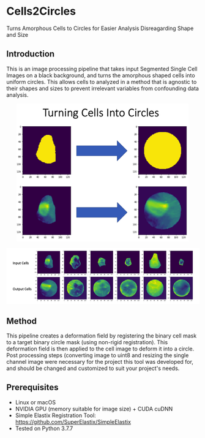 # Cells2Circles
Turns Amorphous Cells to Circles for Easier Analysis Disreagarding Shape and Size

## Introduction
This is an image processing pipeline that takes input Segmented Single Cell Images on a black background, and turns the amorphous shaped cells into uniform circles. This allows cells to analyzed in a method that is agnostic to their shapes and sizes to prevent irrelevant variables from confounding data analysis.

<p align='center'>
  <img src='utils/TurningCellsIntoCircles.png' width='450'/>
</p> 
<p align='center'>
  <img src='utils/Cells2CirclesResults.png' width='700'/>
</p>

## Method
This pipeline creates a deformation field by registering the binary cell mask to a target binary circle mask (using non-rigid registration). This deformation field is then applied to the cell image to deform it into a circle. Post processing steps (converting image to uint8 and resizing the single channel image were necessary for the project this tool was developed for, and should be changed and customized to suit your project's needs.

## Prerequisites
- Linux or macOS
- NVIDIA GPU (memory suitable for image size) + CUDA cuDNN
- Simple Elastix Registration Tool: https://github.com/SuperElastix/SimpleElastix
- Tested on Python 3.7.7

